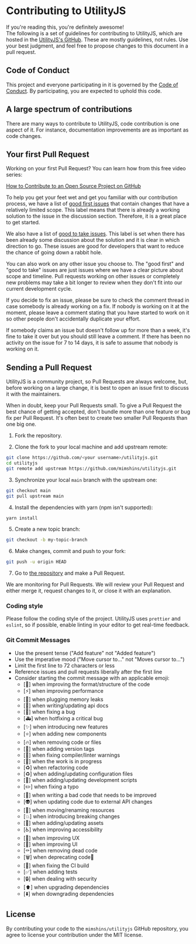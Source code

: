# Contributing to UtilityJS

If you're reading this, you're definitely awesome!
<br />
The following is a set of guidelines for contributing to UtilityJS, which are hosted in the [UtilityJS's GitHub](https://github.com/mimshins/utilityjs). These are mostly guidelines, not rules. Use your best judgment, and feel free to propose changes to this document in a pull request.

## Code of Conduct

This project and everyone participating in it is governed by the [Code of Conduct](https://github.com/mimshins/utilityjs/blob/main/CODE_OF_CONDUCT.md). By participating, you are expected to uphold this code.

## A large spectrum of contributions

There are many ways to contribute to UtilityJS, code contribution is one aspect of it. For instance, documentation improvements are as important as code changes.

## Your first Pull Request

Working on your first Pull Request? You can learn how from this free video series:

[How to Contribute to an Open Source Project on GitHub](https://egghead.io/courses/how-to-contribute-to-an-open-source-project-on-github)

To help you get your feet wet and get you familiar with our contribution process, we have a list of [good first issues](https://github.com/mimshins/utilityjs/issues?q=is:open+is:issue+label:"good+first+issue") that contain changes that have a relatively limited scope. This label means that there is already a working solution to the issue in the discussion section. Therefore, it is a great place to get started.

We also have a list of [good to take issues](https://github.com/mimshins/utilityjs/issues?q=is:open+is:issue+label:"good+to+take"). This label is set when there has been already some discussion about the solution and it is clear in which direction to go. These issues are good for developers that want to reduce the chance of going down a rabbit hole.

You can also work on any other issue you choose to.
The "good first" and "good to take" issues are just issues where we have a clear picture about scope and timeline.
Pull requests working on other issues or completely new problems may take a bit longer to review when they don't fit into our current development cycle.

If you decide to fix an issue, please be sure to check the comment thread in case somebody is already working on a fix. If nobody is working on it at the moment, please leave a comment stating that you have started to work on it so other people don't accidentally duplicate your effort.

If somebody claims an issue but doesn't follow up for more than a week, it's fine to take it over but you should still leave a comment.
If there has been no activity on the issue for 7 to 14 days, it is safe to assume that nobody is working on it.

## Sending a Pull Request

UtilityJS is a community project, so Pull Requests are always welcome, but, before working on a large change, it is best to open an issue first to discuss it with the maintainers.

When in doubt, keep your Pull Requests small. To give a Pull Request the best chance of getting accepted, don't bundle more than one feature or bug fix per Pull Request. It's often best to create two smaller Pull Requests than one big one.

1. Fork the repository.

2. Clone the fork to your local machine and add upstream remote:

```sh
git clone https://github.com/<your username>/utilityjs.git
cd utilityjs
git remote add upstream https://github.com/mimshins/utilityjs.git
```

3. Synchronize your local `main` branch with the upstream one:

```sh
git checkout main
git pull upstream main
```

4. Install the dependencies with yarn (npm isn't supported):

```sh
yarn install
```

5. Create a new topic branch:

```sh
git checkout -b my-topic-branch
```

6. Make changes, commit and push to your fork:

```sh
git push -u origin HEAD
```

7. Go to [the repository](https://github.com/mimshins/utilityjs) and make a Pull Request.

We are monitoring for Pull Requests. We will review your Pull Request and either merge it, request changes to it, or close it with an explanation.

### Coding style

Please follow the coding style of the project. UtilityJS uses `prettier` and `eslint`, so if possible, enable linting in your editor to get real-time feedback.

### Git Commit Messages

- Use the present tense ("Add feature" not "Added feature")
- Use the imperative mood ("Move cursor to..." not "Moves cursor to...")
- Limit the first line to 72 characters or less
- Reference issues and pull requests liberally after the first line
- Consider starting the commit message with an applicable emoji:
  - [:art:] when improving the format/structure of the code
  - [:zap:] when improving performance
  - [:non-potable_water:] when plugging memory leaks
  - [:memo:] when writing/updating api docs
  - [:bug:] when fixing a bug
  - [:ambulance:] when hotfixing a critical bug
  - [:sparkles:] when introducing new features
  - [:star:] when adding new components
  - [:fire:] when removing code or files
  - [:bookmark:] when adding version tags
  - [:rotating_light:] when fixing compiler/linter warnings
  - [:construction:] when the work is in progress
  - [:recycle:] when refactoring code
  - [:recycle:] when adding/updating configuration files
  - [:hammer:] when adding/updating development scripts
  - [:pencil2:] when fixing a typo
  - [:poop:] when writing a bad code that needs to be improved
  - [:alien:] when updating code due to external API changes
  - [:truck:] when moving/renaming resources
  - [:boom:] when introducing breaking changes
  - [:bento:] when adding/updating assets
  - [:wheelchair:] when improving accessibility
  - [:children_crossing:] when improving UX
  - [:lipstick:] when improving UI
  - [:coffin:] when removing dead code
  - [:wastebasket:] when deprecating code🤺
  - [:green_heart:] when fixing the CI build
  - [:white_check_mark:] when adding tests
  - [:lock:] when dealing with security
  - [:arrow_up:] when upgrading dependencies
  - [:arrow_down:] when downgrading dependencies

## License

By contributing your code to the `mimshins/utilityjs` GitHub repository, you agree to license your contribution under the MIT license.

